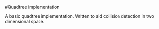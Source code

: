 #Quadtree implementation

A basic quadtree implementation. Written to aid collision detection in two dimensional space.